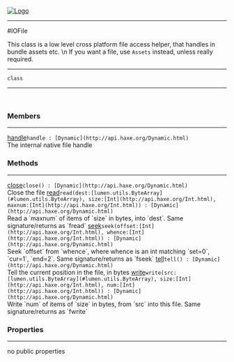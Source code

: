 
[![Logo](../../../images/logo.png)](../../../api/index.html)

---



#IOFile

This class is a low level cross platform file access helper, that handles in bundle assets etc. \n    If you want a file, use `Assets` instead, unless really required.

---

`class`
<span class="meta">

</span>


---

&nbsp;
&nbsp;

<h3>Members</h3> <hr/><span class="member apipage">
            <a name="handle"><a class="lift" href="#handle">handle</a></a><code class="signature apipage">handle : [Dynamic](http://api.haxe.org/Dynamic.html)</code><br/></span>
        <span class="small_desc_flat">The internal native file handle</span>

<h3>Methods</h3> <hr/><span class="method apipage">
            <a name="close"><a class="lift" href="#close">close</a></a><code class="signature apipage">close() : [Dynamic](http://api.haxe.org/Dynamic.html)</code><br/><span class="small_desc_flat">Close the file</span>
        </span>
    <span class="method apipage">
            <a name="read"><a class="lift" href="#read">read</a></a><code class="signature apipage">read(dest:<span>[lumen.utils.ByteArray](#lumen.utils.ByteArray)</span>, size:<span>[Int](http://api.haxe.org/Int.html)</span>, maxnum:<span>[Int](http://api.haxe.org/Int.html)</span>) : [Dynamic](http://api.haxe.org/Dynamic.html)</code><br/><span class="small_desc_flat">Read a `maxnum` of items of `size` in bytes, into `dest`. Same signature/returns as `fread`</span>
        </span>
    <span class="method apipage">
            <a name="seek"><a class="lift" href="#seek">seek</a></a><code class="signature apipage">seek(offset:<span>[Int](http://api.haxe.org/Int.html)</span>, whence:<span>[Int](http://api.haxe.org/Int.html)</span>) : [Dynamic](http://api.haxe.org/Dynamic.html)</code><br/><span class="small_desc_flat">Seek `offset` from `whence`, where whence is an int matching `set=0`, `cur=1`, `end=2`. Same signature/returns as `fseek`</span>
        </span>
    <span class="method apipage">
            <a name="tell"><a class="lift" href="#tell">tell</a></a><code class="signature apipage">tell() : [Dynamic](http://api.haxe.org/Dynamic.html)</code><br/><span class="small_desc_flat">Tell the current position in the file, in bytes</span>
        </span>
    <span class="method apipage">
            <a name="write"><a class="lift" href="#write">write</a></a><code class="signature apipage">write(src:<span>[lumen.utils.ByteArray](#lumen.utils.ByteArray)</span>, size:<span>[Int](http://api.haxe.org/Int.html)</span>, num:<span>[Int](http://api.haxe.org/Int.html)</span>) : [Dynamic](http://api.haxe.org/Dynamic.html)</code><br/><span class="small_desc_flat">Write `num` of items of `size` in bytes, from `src` into this file. Same signature/returns as `fwrite`</span>
        </span>
    

<h3>Properties</h3> <hr/>no public properties

&nbsp;
&nbsp;
&nbsp;